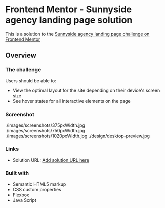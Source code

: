 # Frontend Mentor - Sunnyside agency landing page solution

This is a solution to the [Sunnyside agency landing page challenge on Frontend Mentor](https://www.frontendmentor.io/challenges/sunnyside-agency-landing-page-7yVs3B6ef)


## Overview

### The challenge

Users should be able to:

- View the optimal layout for the site depending on their device's screen size
- See hover states for all interactive elements on the page

### Screenshot

./images/screenshots/375pxWidth.jpg
./images/screenshots/750pxWidth.jpg
./images/screenshots/1020pxWidth.jpg
./design/desktop-preview.jpg


### Links

- Solution URL: [Add solution URL here](https://your-solution-url.com)




### Built with

- Semantic HTML5 markup
- CSS custom properties
- Flexbox
- Java Script
